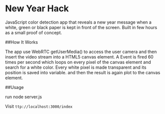 New Year Hack
=============
JavaScript color detection app that reveals a new year message when a white, green or black paper is kept in front of the screen.
Built in few hours as a small proof of concept.

##How It Works

The app use WebRTC getUserMedia() to access the user camera and then insert the video stream into a HTML5 canvas element.
A Event is fired 60 times per second which loops on every pixel of the canvas element and search for a white color.
Every white pixel is made transparent and its position is saved into variable.
and then the result is again plot to the canvas element.

##Usage

run node server.js

Visit `ttp://localhost:3000/index`



